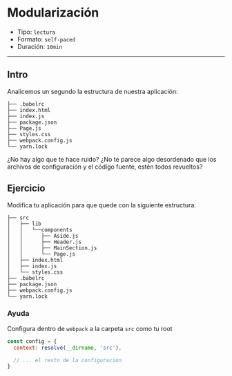 # Modularización

* Tipo: `lectura`
* Formato: `self-paced`
* Duración: `10min`

***

## Intro

Analicemos un segundo la estructura de nuestra aplicación:

```text
├── .babelrc
├── index.html
├── index.js
├── package.json
├── Page.js
├── styles.css
├── webpack.config.js
└── yarn.lock
```

¿No hay algo que te hace ruido? ¿No te parece algo desordenado que los archivos
de configuración y el código fuente, estén todos revueltos?

## Ejercicio

Modifica tu aplicación para que quede con la siguiente estructura:

```text
├── src
│   ├── lib
│   │   └──components
│   │      ├── Aside.js
│   │      ├── Header.js
│   │      ├── MainSection.js
│   │      └── Page.js
│   ├── index.html
│   ├── index.js
│   └── styles.css
├── .babelrc
├── package.json
├── webpack.config.js
└── yarn.lock
```

### Ayuda

Configura dentro de `webpack` a la carpeta `src` como tu root

```js
const config = {
  context: resolve(__dirname, 'src'),

  // ... el resto de la configuracion
}
```
